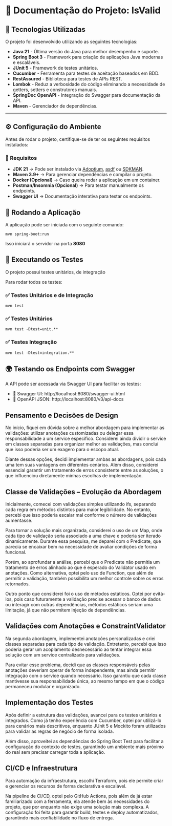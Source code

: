 # 📘 Documentação do Projeto: IsValid

## 📌 Tecnologias Utilizadas
O projeto foi desenvolvido utilizando as seguintes tecnologias:

- **Java 21** - Última versão do Java para melhor desempenho e suporte.
- **Spring Boot 3** - Framework para criação de aplicações Java modernas e escaláveis.
- **JUnit 5** - Framework de testes unitários.
- **Cucumber** - Ferramenta para testes de aceitação baseados em BDD.
- **RestAssured** - Biblioteca para testes de APIs REST.
- **Lombok** - Reduz a verbosidade do código eliminando a necessidade de getters, setters e construtores manuais.
- **SpringDoc OpenAPI** - Integração do Swagger para documentação da API.
- **Maven** - Gerenciador de dependências.

---

## ⚙️ Configuração do Ambiente
Antes de rodar o projeto, certifique-se de ter os seguintes requisitos instalados:

### 🔹 Requisitos
- **JDK 21** → Pode ser instalado via [Adoptium](https://adoptium.net/), [asdf](https://asdf-vm.com/) ou [SDKMAN](https://sdkman.io/).
- **Maven 3.9+** → Para gerenciar dependências e compilar o projeto.
- **Docker (Opcional)** → Caso queira rodar a aplicação em um container.
- **Postman/Insomnia (Opcional)** → Para testar manualmente os endpoints.
- **Swagger UI** → Documentação interativa para testar os endpoints.

## 🚀 Rodando a Aplicação
A aplicação pode ser iniciada com o seguinte comando:

```shell
mvn spring-boot:run
```

Isso iniciará o servidor na porta **8080**

## 🧪 Executando os Testes
O projeto possui testes unitários, de integração 

Para rodar todos os testes:

### ✅ Testes Unitários e de Integração

```shell
mvn test
```

### ✅ Testes Unitários

```shell
mvn test -Dtest=unit.**
```

### ✅ Testes Integração

```shell
mvn test -Dtest=integration.**
```


## 🌍 Testando os Endpoints com Swagger
A API pode ser acessada via Swagger UI para facilitar os testes:

- 📄 Swagger UI: http://localhost:8080/swagger-ui.html
- 📘 OpenAPI JSON: http://localhost:8080/v3/api-docs

## Pensamento e Decisões de Design
No início, fiquei em dúvida sobre a melhor abordagem para implementar as validações: utilizar anotações customizadas ou delegar essa responsabilidade a um service específico. Considerei ainda dividir o service em classes separadas para organizar melhor as validações, mas concluí que isso poderia ser um exagero para o escopo atual.

Diante dessas opções, decidi implementar ambas as abordagens, pois cada uma tem suas vantagens em diferentes cenários. Além disso, considerei essencial garantir um tratamento de erros consistente entre as soluções, o que influenciou diretamente minhas escolhas de implementação.

## Classe de Validações – Evolução da Abordagem
Inicialmente, comecei com validações simples utilizando ifs, separando cada regra em métodos distintos para maior legibilidade. No entanto, percebi que isso poderia escalar mal conforme o número de validações aumentasse.

Para tornar a solução mais organizada, considerei o uso de um Map, onde cada tipo de validação seria associado a uma chave e poderia ser iterado dinamicamente. Durante essa pesquisa, me deparei com o Predicate, que parecia se encaixar bem na necessidade de avaliar condições de forma funcional.

Porém, ao aprofundar a análise, percebi que o Predicate não permitia um tratamento de erros alinhado ao que é esperado do Validator usado em anotações. Como alternativa, optei pelo uso de Function, que além de permitir a validação, também possibilita um melhor controle sobre os erros retornados.

Outro ponto que considerei foi o uso de métodos estáticos. Optei por evitá-los, pois caso futuramente a validação precise acessar o banco de dados ou interagir com outras dependências, métodos estáticos seriam uma limitação, já que não permitem injeção de dependências.

## Validações com Anotações e ConstraintValidator
Na segunda abordagem, implementei anotações personalizadas e criei classes separadas para cada tipo de validação. Entretanto, percebi que isso poderia gerar um acoplamento desnecessário ao tentar integrar essa solução com um service centralizado para validações.

Para evitar esse problema, decidi que as classes responsáveis pelas anotações deveriam operar de forma independente, mas ainda permitir integração com o service quando necessário. Isso garantiu que cada classe mantivesse sua responsabilidade única, ao mesmo tempo em que o código permaneceu modular e organizado.

## Implementação dos Testes
Após definir a estrutura das validações, avancei para os testes unitários e integrados. Como já tenho experiência com Cucumber, optei por utilizá-lo para cenários mais descritivos, enquanto JUnit 5 e Mockito foram utilizados para validar as regras de negócio de forma isolada.

Além disso, aproveitei as dependências do Spring Boot Test para facilitar a configuração do contexto de testes, garantindo um ambiente mais próximo do real sem precisar carregar toda a aplicação.

## CI/CD e Infraestrutura
Para automação da infraestrutura, escolhi Terraform, pois ele permite criar e gerenciar os recursos de forma declarativa e escalável.

Na pipeline de CI/CD, optei pelo GitHub Actions, pois além de já estar familiarizado com a ferramenta, ela atende bem às necessidades do projeto, que por enquanto não exige uma solução mais complexa. A configuração foi feita para garantir build, testes e deploy automatizados, garantindo mais confiabilidade no fluxo de entrega.